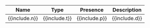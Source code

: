 | Name                | Type            | Presence                    | Description
|---------------------|-----------------|-----------------------------|----------------
| {{include.n}}       | {{include.t}}   | {{include.p}}               | {{include.d}}